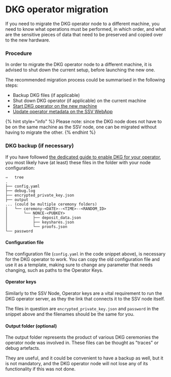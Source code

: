 # DKG operator migration

If you need to migrate the DKG operator node to a different machine, you need to know what operations must be performed, in which order, and what are the sensitive pieces of data that need to be preserved and copied over to the new hardware.

### Procedure

In order to migrate the DKG operator node to a different machine, it is advised to shut down the current setup, before launching the new one.

The recommended migration process could be summarised in the following steps:

* Backup DKG files (if applicable)
* Shut down DKG operator (if applicable) on the current machine
* [Start DKG operator on the new machine](installation/enabling-dkg/#start-ssv-dkg)
* [Update operator metadata on the SSV WebApp](installation/enabling-dkg/#update-operator-metadata)

{% hint style="info" %}
Please note: since the DKG node does not have to be on the same machine as the SSV node, one can be migrated without having to migrate the other.
{% endhint %}

### DKG backup (if necessary)

If you have followed [the dedicated guide to enable DKG for your operator](installation/enabling-dkg/), you most likely have (at least) these files in the folder with your node configuration:

```
⇒   tree
.
├── config.yaml
├── debug.log
├── encrypted_private_key.json
├── output
... (could be multiple ceremony folders)
│   └── ceremony-<DATE>--<TIME>--<RANDOM_ID>
│       └── NONCE-<PUBKEY>
│           ├── deposit_data.json
│           ├── keyshares.json
│           └── proofs.json
└── password
```

#### Configuration file

The configuration file (`config.yaml` in the code snippet above), is necessary for the DKG operator to work. You can copy the old configuration file and use it as a template, making sure to change any parameter that needs changing, such as paths to the Operator Keys.

#### Operator keys

Similarly to the SSV Node, Operator keys are a vital requirement to run the DKG operator server, as they the link that connects it to the SSV node itself.

The files in question are `encrypted_private_key.json` and `password` in the snippet above and the filenames should be the same for you.

#### Output folder (optional)

The output folder represents the product of various DKG ceremonies the operator node was involved in. These files can be thought as "traces" or debug artefacts.

They are useful, and it could be convenient to have a backup as well, but it is not mandatory, and the DKG operator node will not lose any of its functionality if this was not done.
